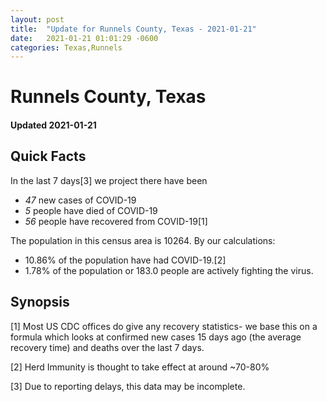 ```yaml
---
layout: post
title:  "Update for Runnels County, Texas - 2021-01-21"
date:   2021-01-21 01:01:29 -0600
categories: Texas,Runnels
---
```


# Runnels County, Texas
#### Updated 2021-01-21

## Quick Facts

In the last 7 days[3] we project there have been
- *47* new cases of COVID-19
- *5* people have died of COVID-19
- *56* people have recovered from COVID-19[1]

The population in this census area is 10264. By our calculations:
- 10.86% of the population have had COVID-19.[2]
- 1.78% of the population or 183.0 people are actively fighting the virus.

## Synopsis




[1] Most US CDC offices do give any recovery statistics- we base this on a formula which looks at confirmed new cases
15 days ago (the average recovery time) and deaths over the last 7 days.

[2] Herd Immunity is thought to take effect at around ~70-80%

[3] Due to reporting delays, this data may be incomplete.
 
    